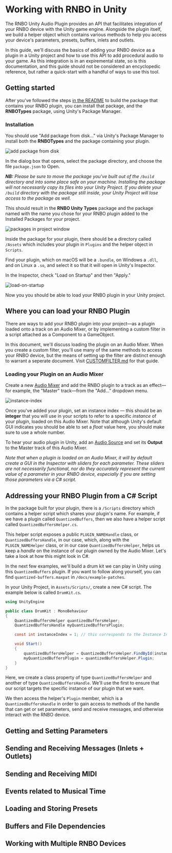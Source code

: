 # Working with RNBO in Unity

The RNBO Unity Audio Plugin provides an API that facilitates integration of your RNBO device with the Unity game engine. Alongside the plugin itself, we build a helper object which contains various methods to help you access your device's parameters, presets, buffers, inlets and outlets.

In this guide, we'll discuss the basics of adding your RNBO device as a plugin in a Unity project and how to use this API to add procedural audio to your game. As this integration is in an expiremental state, so is this documentation, and this guide should not be considered an encyclopedic reference, but rather a quick-start with a handful of ways to use this tool.

## Getting started

After you've followed the steps [in the README](../README.md) to build the package that contains your RNBO plugin, you can install that package, and the **RNBOTypes** package, using Unity's Package Manager. 

### Installation

You should use "Add package from disk..." via Unity's Package Manager to install both the **RNBOTypes** and the package containing your plugin.

![add package from disk](images/add-package-from-disk.jpg)

In the dialog box that opens, select the package directory, and choose the file `package.json` to Open. 

***NB:** Please be sure to move the package you've built out of the `/build` directory and into some place safe on your machine. Installing the package will not necessarily copy its files into your Unity Project. If you delete your `/build` directory with the package still inside, your Unity Project will lose access to the package as well.*

This should result in the **RNBO Unity Types** package and the package named with the name you chose for your RNBO plugin added to the Installed Packages for your project. 

![packages in project window](images/packages-in-project-window.png)

Inside the package for your plugin, there should be a directory called `/Assets` which includes your plugin in `Plugins` and the helper object in `Scripts`.

Find your plugin, which on macOS will be a `.bundle`, on Windows a `.dll`, and on Linux a `.so`, and select it so that it will open in Unity's Inspector.

In the Inspector, check "Load on Startup" and then "Apply."

![load-on-startup](images/load-on-startup.png)

Now you you should be able to load your RNBO plugin in your Unity project.

## Where you can load your RNBO Plugin

There are ways to add your RNBO plugin into your project—as a plugin loaded onto a track on an Audio Mixer, or by implementing a custom filter in a script attached as a Component to a GameObject. 

In this document, we'll discuss loading the plugin on an Audio Mixer. When you create a custom filter, you'll use many of the same methods to access your RNBO device, but the means of setting up the filter are distinct enough to warrant a seperate document. Visit [CUSTOMFILTER.md](CUSTOMFILTER.md) for that guide.

### Loading your Plugin on an Audio Mixer

Create a new [Audio Mixer](https://docs.unity3d.com/Manual/AudioMixer.html) and add the RNBO plugin to a track as an effect—for example, the "Master" track—from the "Add..." dropdown menu.

![instance-index](images/instance-index.png)

Once you've added your plugin, set an instance index — this should be an **integer** that you will use in your scripts to refer to a specific *instance* of your plugin, loaded on this Audio Mixer. Note that although Unity's default GUI indicates you should be able to set a *float* value here, you should make sure to use a whole number. 

To hear your audio plugin in Unity, add an [Audio Source](https://docs.unity3d.com/Manual/class-AudioSource.html) and set its **Output** to the Master track of this Audio Mixer.

*Note that when a plugin is loaded on an Audio Mixer, it will by default create a GUI in the Inspector with sliders for each parameter. These sliders are not necessarily functional, nor do they accurately represent the current value of a parameter in your RNBO device, especially if you are setting those parameters via a C# script.*

## Addressing your RNBO Plugin from a C# Script

In the package built for your plugin, there is a `/Scripts` directory which contains a helper script which shares your plugin's name. For example, if we have a plugin called `QuantizedBuffers`, then we also have a helper script called `QuantizedBuffersHelper.cs`.

This helper script exposes a public `PLUGIN_NAMEHandle` class, or `QuantizedBuffersHandle`, in our case, which, along with the `PLUGIN_NAMEHelper` class, or in our case `QuantizedBuffersHelper`, helps us keep a *handle* on the instance of our plugin owned by the Audio Mixer. Let's take a look at how this might look in C#.

In the next few examples, we'll build a drum kit we can play in Unity using this `QuantizedBuffers` plugin. If you want to follow along yourself, you can find `quantized-buffers.maxpat` in `/docs/example-patches`.

In your Unity Project, in `Assets/Scripts/`, create a new C# script. The example below is called `DrumKit.cs`.

```csharp
using UnityEngine

public class DrumKit : MonoBehaviour
{
    QuantizedBuffersHelper quantizedBuffersHelper;
    QuantizedBuffersHandle myQuantizedBuffersPlugin;

    const int instanceIndex = 1; // this corresponds to the Instance Index key we set in the mixer

    void Start()
    {
        quantizedBuffersHelper = QuantizedBuffersHelper.FindById(instanceIndex);
        myQuantizedBuffersPlugin = quantizedBuffersHelper.Plugin;
    }
}
```

Here, we create a class property of type `QuantizedBuffersHelper` and another of type `QuantizedBuffersHandle`. We'll use the first to ensure that our script targets the specific instance of our plugin that we want. 

We then access the helper's `Plugin` member, which is a `QuantizedBuffersHandle` in order to gain access to methods of the handle that can get or set parameters, send and receive messages, and otherwise interact with the RNBO device.

## Getting and Setting Parameters



## Sending and Receiving Messages (Inlets + Outlets)

## Sending and Receiving MIDI 

## Events related to Musical Time

## Loading and Storing Presets

## Buffers and File Dependencies 

## Working with Multiple RNBO Devices


